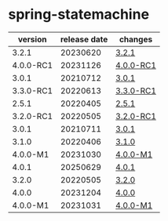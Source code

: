 # spring-statemachine	


|version|release date|changes|
|---|---|---|
|3.2.1|20230620|[3.2.1](./3.2.1-20230620.md)|
|4.0.0-RC1|20231126|[4.0.0-RC1](./4.0.0-RC1-20231126.md)|
|3.0.1|20210712|[3.0.1](./3.0.1-20210712.md)|
|3.3.0-RC1|20220613|[3.3.0-RC1](./3.3.0-RC1-20220613.md)|
|2.5.1|20220405|[2.5.1](./2.5.1-20220405.md)|
|3.2.0-RC1|20220505|[3.2.0-RC1](./3.2.0-RC1-20220505.md)|
|3.0.1|20210711|[3.0.1](./3.0.1-20210711.md)|
|3.1.0|20220406|[3.1.0](./3.1.0-20220406.md)|
|4.0.0-M1|20231030|[4.0.0-M1](./4.0.0-M1-20231030.md)|
|4.0.1|20250629|[4.0.1](./4.0.1-20250629.md)|
|3.2.0|20220505|[3.2.0](./3.2.0-20220505.md)|
|4.0.0|20231204|[4.0.0](./4.0.0-20231204.md)|
|4.0.0-M1|20231031|[4.0.0-M1](./4.0.0-M1-20231031.md)|
